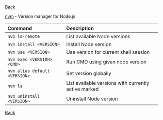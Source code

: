 [Back](../../README.md)

[nvm](https://github.com/nvm-sh/nvm) - Version manager for Node.js

| Command                       | Description                                          |
|:------------------------------|:-----------------------------------------------------|
| `nvm ls-remote`               | List available Node versions                         |
| `nvm install <VERSION>`       | Install Node version                                 |
| `nvm use <VERSION>`           | Use version for current shell session                |
| `nvm exec <VERSION> <CMD>`    | Run CMD using given node version                     |
| `nvm alias default <VERSION>` | Set version globally                                 |
| `nvm ls`                      | List available versions with currently active marked |
| `nvm uninstall <VERSION>`     | Uninstall Node version                               |

[Back](../../README.md)
